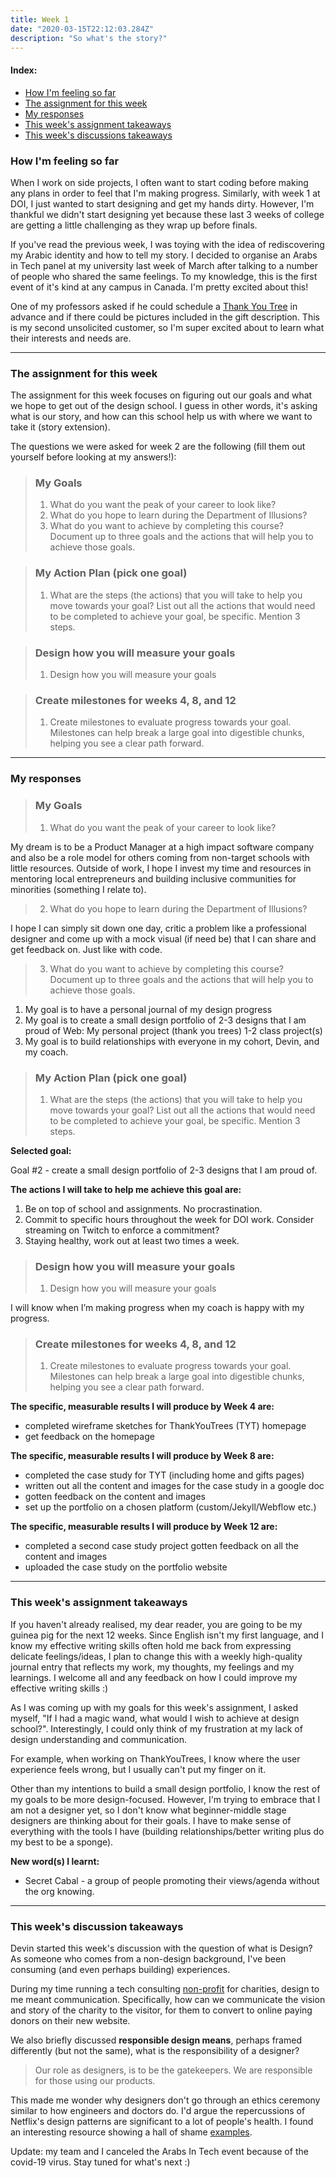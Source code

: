 ```yaml
---
title: Week 1
date: "2020-03-15T22:12:03.284Z"
description: "So what's the story?"
---
```


#### Index: 
- [How I'm feeling so far](#howAmIfeeling)
- [The assignment for this week](#assignment)
- [My responses](#responses)
- [This week's assignment takeaways](#assignmentTakeaways)
- [This week's discussions takeaways](#discussionTakeaways)

### <a name="howAmIfeeling"></a> How I'm feeling so far
When I work on side projects, I often want to start coding before making any plans in order to feel that I'm making progress. Similarly, with week 1 at DOI, I just wanted to start designing and get my hands dirty. However, I'm thankful we didn't start designing yet because these last 3 weeks of college are getting a little challenging as they wrap up before finals. 

If you've read the previous week, I was toying with the idea of rediscovering my Arabic identity and how to tell my story. I decided to organise an Arabs in Tech panel at my university last week of March after talking to a number of people who shared the same feelings. To my knowledge, this is the first event of it's kind at any campus in Canada. I'm pretty excited about this! 

One of my professors asked if he could schedule a [Thank You Tree](https://thankyoutrees.io) in advance and if there could be pictures included in the gift description. This is my second unsolicited customer, so I'm super excited about to learn what their interests and needs are.

------
### <a name="assignment"></a> The assignment for this week
The assignment for this week focuses on figuring out our goals and what we hope to get out of the design school. I guess in other words, it's asking what is our story, and how can this school help us with where we want to take it (story extension).

The questions we were asked for week 2 are the following (fill them out yourself before looking at my answers!): 

>### My Goals
>1. What do you want the peak of your career to look like?
>2. What do you hope to learn during the Department of Illusions?
>3. What do you want to achieve by completing this course? Document up to three goals and the actions that will help you to achieve those goals.

>### My Action Plan (pick one goal)
>1. What are the steps (the actions) that you will take to help you move towards your goal? List out all the actions that would need to be completed to achieve your goal, be specific. Mention 3 steps. 

>### Design how you will measure your goals
>1. Design how you will measure your goals

>### Create milestones for weeks 4, 8, and 12
>1. Create milestones to evaluate progress towards your goal. Milestones can help break a large goal into digestible chunks, helping you see a clear path forward.

------
### <a name="responses"></a> My responses

>### My Goals
>1. What do you want the peak of your career to look like?

My dream is to be a Product Manager at a high impact software company and also be a role model for others coming from non-target schools with little resources. Outside of work, I hope I invest my time and resources in mentoring local entrepreneurs and building inclusive communities for minorities (something I relate to).


>2. What do you hope to learn during the Department of Illusions?

I hope I can simply sit down one day, critic a problem like a professional designer and come up with a mock visual (if need be) that I can share and get feedback on. Just like with code. 

>3. What do you want to achieve by completing this course? Document up to three goals and the actions that will help you to achieve those goals.

1. My goal is to have a personal journal of my design progress
2. My goal is to create a small design portfolio of 2-3 designs that I am proud of
Web: My personal project (thank you trees)
1-2 class project(s)
3. My goal is to build relationships with everyone in my cohort, Devin, and my coach.

>### My Action Plan (pick one goal)
>1. What are the steps (the actions) that you will take to help you move towards your goal? List out all the actions that would need to be completed to achieve your goal, be specific. Mention 3 steps. 


**Selected goal:**

Goal #2 - create a small design portfolio of 2-3 designs that I am proud of.

**The actions I will take to help me achieve this goal are:**
1. Be on top of school and assignments. No procrastination.
2. Commit to specific hours throughout the week for DOI work. Consider streaming on Twitch to enforce a commitment?
3. Staying healthy, work out at least two times a week.


>### Design how you will measure your goals
>1. Design how you will measure your goals

<!-- TODO: ask if he'd like to be mentioned -->
I will know when I’m making progress when my coach is happy with my progress.

>### Create milestones for weeks 4, 8, and 12
>1. Create milestones to evaluate progress towards your goal. Milestones can help break a large goal into digestible chunks, helping you see a clear path forward.

**The specific, measurable results I will produce by Week 4 are:**
  - completed wireframe sketches for ThankYouTrees (TYT) homepage
  - get feedback on the homepage

**The specific, measurable results I will produce by Week 8 are:**
- completed the case study for TYT (including home and gifts pages) 
- written out all the content and images for the case study in a google doc
- gotten feedback on the content and images
- set up the portfolio on a chosen platform (custom/Jekyll/Webflow etc.)

**The specific, measurable results I will produce by Week 12 are:**
- completed a second case study project gotten feedback on all the content and images 
- uploaded the case study on the portfolio website

------
### <a name="assignmentTakeaways"></a> This week's assignment takeaways
If you haven't already realised, my dear reader, you are going to be my guinea pig for the next 12 weeks. Since English isn't my first language, and I know my effective writing skills often hold me back from expressing delicate feelings/ideas, I plan to change this with a weekly high-quality journal entry that reflects my work, my thoughts, my feelings and my learnings. I welcome all and any feedback on how I could improve my effective writing skills :) 

As I was coming up with my goals for this week's assignment, I asked myself, "If I had a magic wand, what would I wish to achieve at design school?". Interestingly, I could only think of my frustration at my lack of design understanding and communication. 

For example, when working on ThankYouTrees, I know where the user experience feels wrong, but I usually can't put my finger on it.

Other than my intentions to build a small design portfolio, I know the rest of my goals to be more design-focused. However, I'm trying to embrace that I am not a designer yet, so I don't know what beginner-middle stage designers are thinking about for their goals. I have to make sense of everything with the tools I have (building relationships/better writing plus do my best to be a sponge).

**New word(s) I learnt:**
- Secret Cabal - a group of people promoting their views/agenda without the org knowing. 

------
### <a name="discussionTakeaways"></a> This week's discussion takeaways 
Devin started this week's discussion with the question of what is Design? As someone who comes from a non-design background, I've been consuming (and even perhaps building) experiences. 

During my time running a tech consulting [non-profit](https://developersfoundation.ca) for charities, design to me meant communication. Specifically, how can we communicate the vision and story of the charity to the visitor, for them to convert to online paying donors on their new website.

We also briefly discussed **responsible design means**, perhaps framed differently (but not the same), what is the responsibility of a designer? 

> Our role as designers, is to be the gatekeepers. We are responsible for those using our products.

This made me wonder why designers don't go through an ethics ceremony similar to how engineers and doctors do. I'd argue the repercussions of Netflix's design patterns are significant to a lot of people's health. I found an interesting resource showing a hall of shame [examples](https://twitter.com/darkpatterns).

Update: my team and I canceled the Arabs In Tech event because of the covid-19 virus. Stay tuned for what's next :)